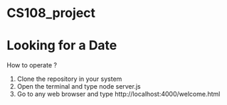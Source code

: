 # CS108_project 
# Looking for a Date
How to operate ?
1. Clone the repository in your system
2. Open the terminal and type node server.js
3. Go to any web browser and type http://localhost:4000/welcome.html
